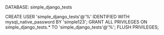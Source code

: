 DATABASE: simple_django_tests

CREATE USER 'simple_django_tests'@'%' IDENTIFIED WITH mysql_native_password BY 'simple123';
GRANT ALL PRIVILEGES ON simple_django_tests.* TO 'simple_django_tests'@'%';
FLUSH PRIVILEGES;
